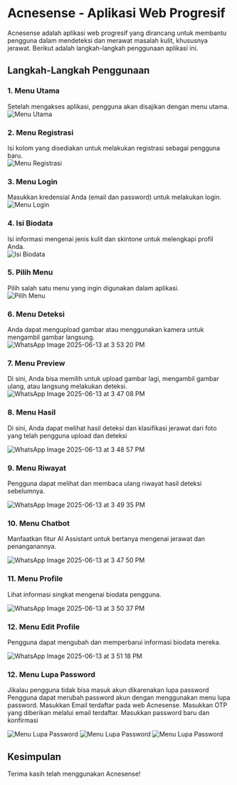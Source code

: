 
# Acnesense - Aplikasi Web Progresif

Acnesense adalah aplikasi web progresif yang dirancang untuk membantu pengguna dalam mendeteksi dan merawat masalah kulit, khususnya jerawat. Berikut adalah langkah-langkah penggunaan aplikasi ini.

## Langkah-Langkah Penggunaan

### 1. Menu Utama
Setelah mengakses aplikasi, pengguna akan disajikan dengan menu utama.  
![Menu Utama](https://github.com/user-attachments/assets/dfb15612-a741-4600-b324-6ad4b7429888)

### 2. Menu Registrasi
Isi kolom yang disediakan untuk melakukan registrasi sebagai pengguna baru.  
![Menu Registrasi](https://github.com/user-attachments/assets/139c61a5-f8b4-44af-9fec-e705460d2795)

### 3. Menu Login
Masukkan kredensial Anda (email dan password) untuk melakukan login.  
![Menu Login](https://github.com/user-attachments/assets/39c159e4-2b00-41e5-a4d7-68d7c6fdc1c9)

### 4. Isi Biodata
Isi informasi mengenai jenis kulit dan skintone untuk melengkapi profil Anda.  
![Isi Biodata](https://github.com/user-attachments/assets/42b868eb-e7ff-43ca-9da0-93fb45e8ee6b)

### 5. Pilih Menu
Pilih salah satu menu yang ingin digunakan dalam aplikasi.  
![Pilih Menu](https://github.com/user-attachments/assets/ec128397-bd3f-4ac6-aaba-4d1a34ed6903)

### 6. Menu Deteksi
Anda dapat mengupload gambar atau menggunakan kamera untuk mengambil gambar langsung.  
![WhatsApp Image 2025-06-13 at 3 53 20 PM](https://github.com/user-attachments/assets/6d4038e3-bcbb-4500-9f9e-13d4b7f19729)

### 7. Menu Preview
Di sini, Anda bisa memilih untuk upload gambar lagi, mengambil gambar ulang, atau langsung melakukan deteksi.  
![WhatsApp Image 2025-06-13 at 3 47 08 PM](https://github.com/user-attachments/assets/b9337717-9c62-409f-9c9d-5bd795c65f90)


### 8. Menu Hasil
Di sini, Anda dapat melihat hasil deteksi dan klasifikasi jerawat dari foto yang telah pengguna upload dan deteksi

![WhatsApp Image 2025-06-13 at 3 48 57 PM](https://github.com/user-attachments/assets/8542afa8-fbb0-451f-95da-bbe5c6d1aa07)


### 9. Menu Riwayat
Pengguna dapat melihat dan membaca ulang riwayat hasil deteksi sebelumnya.  

![WhatsApp Image 2025-06-13 at 3 49 35 PM](https://github.com/user-attachments/assets/5bf7e723-fdfb-41d8-84b3-78be14432515)


### 10. Menu Chatbot
Manfaatkan fitur AI Assistant untuk bertanya mengenai jerawat dan penanganannya.  

![WhatsApp Image 2025-06-13 at 3 47 50 PM](https://github.com/user-attachments/assets/c75108f1-d761-475c-a4b1-b4e71868b0f5)


### 11. Menu Profile
Lihat informasi singkat mengenai biodata pengguna.  

![WhatsApp Image 2025-06-13 at 3 50 37 PM](https://github.com/user-attachments/assets/2cf205f6-f265-453c-8094-ef9354cd7767)


### 12. Menu Edit Profile
Pengguna dapat mengubah dan memperbarui informasi biodata mereka.  

![WhatsApp Image 2025-06-13 at 3 51 18 PM](https://github.com/user-attachments/assets/7ffd34d6-c345-4e26-8db1-066a8a517391)


### 12. Menu Lupa Password
Jikalau pengguna tidak bisa masuk akun dikarenakan lupa password Pengguna dapat merubah password akun dengan menggunakan menu lupa password. Masukkan Email terdaftar pada web Acnesense. Masukkan OTP yang diberikan melalui email terdaftar. Masukkan password baru dan konfirmasi

![Menu Lupa Password](https://github.com/user-attachments/assets/4f667f5a-d464-401c-940f-96b53b635783)
![Menu Lupa Password](https://github.com/user-attachments/assets/3daf9a30-ea75-41cc-b456-72813d416841)
![Menu Lupa Password](https://github.com/user-attachments/assets/bd53fd42-9824-4c55-92db-20b5fd2a493d)




## Kesimpulan


Terima kasih telah menggunakan Acnesense!

